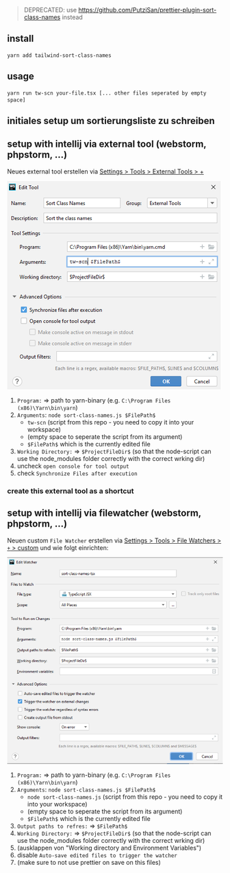 
> DEPRECATED: use https://github.com/PutziSan/prettier-plugin-sort-class-names instead

## install

```
yarn add tailwind-sort-class-names
```

## usage

```
yarn run tw-scn your-file.tsx [... other files seperated by empty space] 
```


## initiales setup um sortierungsliste zu schreiben

## setup with intellij via external tool (webstorm, phpstorm, ...)

Neues external tool erstellen via [Settings > Tools > External Tools > +](https://www.jetbrains.com/help/webstorm/configuring-third-party-tools.html)

![](./docs/intellij-external-tool.png)

1. `Program:` => path to yarn-binary (e.g. `C:\Program Files (x86)\Yarn\bin\yarn`)
1. `Arguments`: `node sort-class-names.js $FilePath$`
    - `tw-scn` (script from this repo - you need to copy it into your workspace)
    - (empty space to seperate the script from its argument)
    - `$FilePath$` which is the currently edited file
1. `Working Directory:` => `$ProjectFileDir$` (so that the node-script can use the node_modules folder correctly with the correct wrking dir)
1. uncheck `open console for tool output`
1. check `Synchronize Files after execution`

### create this external tool as a shortcut

## setup with intellij via filewatcher (webstorm, phpstorm, ...)

Neuen custom `File Watcher` erstellen via [Settings > Tools > File Watchers > `+` > custom](https://www.jetbrains.com/help/webstorm/using-file-watchers.html#ws_creating_file_watchers) und wie folgt einrichten:

![](./docs/sort-class-name-via-intellij-file-watcher.png)

1. `Program:` => path to yarn-binary (e.g. `C:\Program Files (x86)\Yarn\bin\yarn`)
2. `Arguments`: `node sort-class-names.js $FilePath$`
    - `node sort-class-names.js` (script from this repo - you need to copy it into your workspace)
    - (empty space to seperate the script from its argument)
    - `$FilePath$` which is the currently edited file
3. `Output paths to refres:` => `$FilePath$`
4. `Working Directory:` => `$ProjectFileDir$` (so that the node-script can use the node_modules folder correctly with the correct wrking dir)
5. (ausklappen von "Working directory and Environment Variables")
5. disable `Auto-save edited files to trigger the watcher`
6. (make sure to not use prettier on save on this files)
